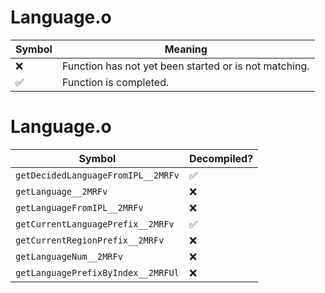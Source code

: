 # Language.o
| Symbol | Meaning 
| ------------- | ------------- 
| :x: | Function has not yet been started or is not matching. 
| :white_check_mark: | Function is completed. 


# Language.o
| Symbol | Decompiled? |
| ------------- | ------------- |
| `getDecidedLanguageFromIPL__2MRFv` | :white_check_mark: |
| `getLanguage__2MRFv` | :x: |
| `getLanguageFromIPL__2MRFv` | :x: |
| `getCurrentLanguagePrefix__2MRFv` | :white_check_mark: |
| `getCurrentRegionPrefix__2MRFv` | :x: |
| `getLanguageNum__2MRFv` | :x: |
| `getLanguagePrefixByIndex__2MRFUl` | :x: |
